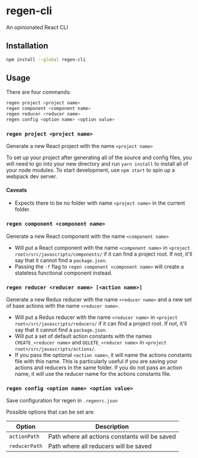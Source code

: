# regen-cli
An opinionated React CLI

## Installation

```bash
npm install --global regen-cli
```

## Usage

There are four commands:

```bash
regen project <project name>
regen component <component name>
regen reducer <reducer name>
regen config <option name> <option value>
```

### `regen project <project name>`
Generate a new React project with the name `<project name>`

To set up your project after generating all of the source and config files,
you will need to go into your new directory and run `yarn install` to install
all of your node modules. To start development, use `npm start` to spin up a
webpack dev server.

#### Caveats
- Expects there to be no folder with name `<project name>`
in the current folder.

### `regen component <component name>`
Generate a new React component with the name `<component name>`
- Will put a React component with the name `<component name>`
in `<project root>/src/javascripts/components/` if it can find a project root.
If not, it'll say that it cannot find a `package.json`.
- Passing the `-f` flag to `regen component <component name>` will create a stateless
functional component instead.

### `regen reducer <reducer name> [<action name>]`
Generate a new Redux reducer with the name `<reducer name>` and a new set of base
actions with the name `<reducer name>`.
- Will put a Redux reducer with the name `<reducer name>` in
`<project root>/src/javascripts/reducers/` if it can find a project root.
If not, it'll say that it cannot find a `package.json`.
- Will put a set of default action constants with the names `CREATE_<reducer name>`
and `DELETE_<reducer name>` in
`<project root>/src/javascripts/actions/`.
- If you pass the optional `<action name>`, it will name the actions constants file with this name.
This is particularly useful if you are saving your actions and reducers in the same folder.
If you do not pass an action name, it will use the reducer name for the actions constants file.

### `regen config <option name> <option value>`
Save configuration for regen in `.regenrc.json`

Possible options that can be set are:

| Option         | Description             |
| ---------------| ------------------------|
| `actionPath`   | Path where all actions constants will be saved |
| `reducerPath`  | Path where all reducers will be saved|

